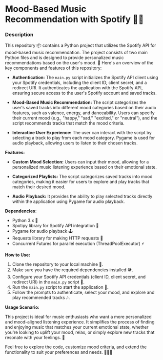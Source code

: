 

# Mood-Based Music Recommendation with Spotify 🎵🎶

### Description

This repository 📦 contains a Python project that utilizes the Spotify API for mood-based music recommendation. The project consists of two main Python files and is designed to provide personalized music recommendations based on the user's mood. 🎉 Here's an overview of the key components and features of this repository:


- **Authentication:** The `main.py` script initializes the Spotify API client using your Spotify credentials, including the client ID, client secret, and a redirect URI. It authenticates the application with the Spotify API, ensuring secure access to the user's Spotify account and saved tracks.

- **Mood-Based Music Recommendation:** The script categorizes the user's saved tracks into different mood categories based on their audio features, such as valence, energy, and danceability. Users can specify their current mood (e.g., "happy," "sad," "excited," or "neutral"), and the script recommends tracks that match the mood criteria.

- **Interactive User Experience:** The user can interact with the script by selecting a track to play from each mood category. Pygame is used for audio playback, allowing users to listen to their chosen tracks.


**Features:**

- **Custom Mood Selection:** Users can input their mood, allowing for a personalized music listening experience based on their emotional state.

- **Categorized Playlists:** The script categorizes saved tracks into mood categories, making it easier for users to explore and play tracks that match their desired mood.

- **Audio Playback:** It provides the ability to play selected tracks directly within the application using Pygame for audio playback.

**Dependencies:**

- Python 3.x 🐍
- Spotipy library for Spotify API integration 🎵
- Pygame for audio playback 🕹️
- Requests library for making HTTP requests 📡
- Concurrent Futures for parallel execution (ThreadPoolExecutor) ⚡

**How to Use:**

1. Clone the repository to your local machine 📁.
2. Make sure you have the required dependencies installed 🛠️.
3. Configure your Spotify API credentials (client ID, client secret, and redirect URI) in the `main.py` script 🔑.
4. Run the `main.py` script to start the application 🚀.
5. Follow the prompts to authenticate, select your mood, and explore and play recommended tracks 🎶.

**Usage Scenario:**

This project is ideal for music enthusiasts who want a more personalized and mood-aligned listening experience. It simplifies the process of finding and enjoying music that matches your current emotional state, whether you're looking to uplift your mood, relax, or simply explore new tracks that resonate with your feelings. 🌟

Feel free to explore the code, customize mood criteria, and extend the functionality to suit your preferences and needs. 🎨👨‍💻

</div>
